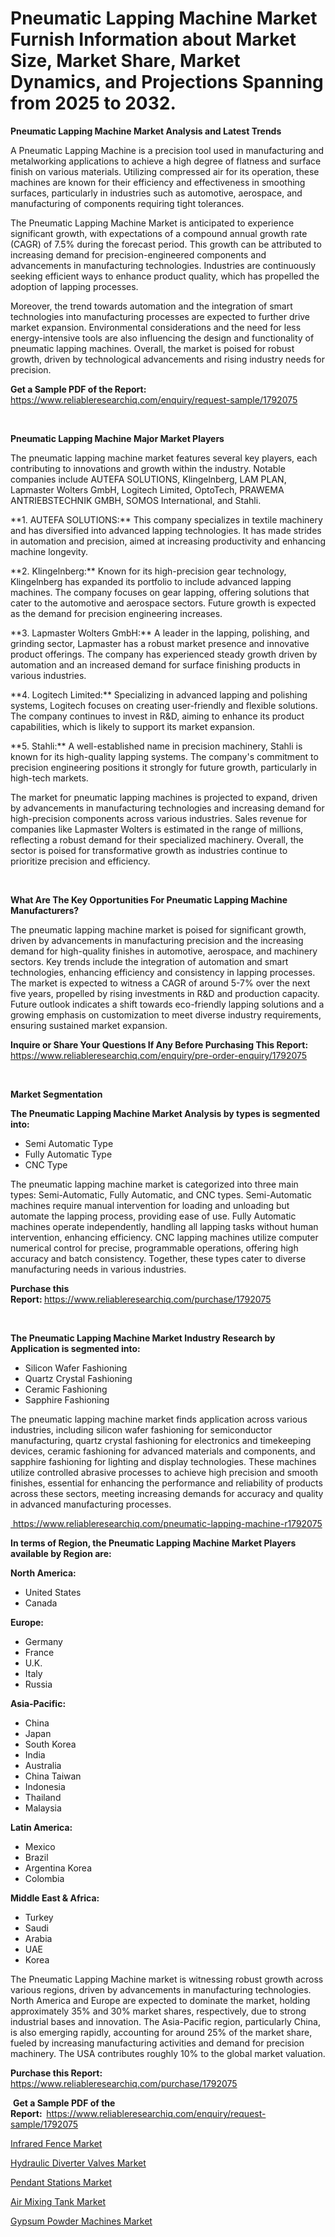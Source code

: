 <p><h1>Pneumatic Lapping Machine Market Furnish Information about Market Size, Market Share, Market Dynamics, and Projections Spanning from 2025 to 2032.</h1></p><p><strong>Pneumatic Lapping Machine Market Analysis and Latest Trends</strong></p>
<p><p>A Pneumatic Lapping Machine is a precision tool used in manufacturing and metalworking applications to achieve a high degree of flatness and surface finish on various materials. Utilizing compressed air for its operation, these machines are known for their efficiency and effectiveness in smoothing surfaces, particularly in industries such as automotive, aerospace, and manufacturing of components requiring tight tolerances.</p><p>The Pneumatic Lapping Machine Market is anticipated to experience significant growth, with expectations of a compound annual growth rate (CAGR) of 7.5% during the forecast period. This growth can be attributed to increasing demand for precision-engineered components and advancements in manufacturing technologies. Industries are continuously seeking efficient ways to enhance product quality, which has propelled the adoption of lapping processes.</p><p>Moreover, the trend towards automation and the integration of smart technologies into manufacturing processes are expected to further drive market expansion. Environmental considerations and the need for less energy-intensive tools are also influencing the design and functionality of pneumatic lapping machines. Overall, the market is poised for robust growth, driven by technological advancements and rising industry needs for precision.</p></p>
<p><strong>Get a Sample PDF of the Report:&nbsp;</strong> <a href="https://www.reliableresearchiq.com/enquiry/request-sample/1792075?utm_campaign=1082&utm_medium=2&utm_source=Github&utm_content=ia&utm_term=10042025&utm_id=pneumatic-lapping-machine">https://www.reliableresearchiq.com/enquiry/request-sample/1792075</a></p>
<p>&nbsp;</p>
<p><strong>Pneumatic Lapping Machine Major Market Players</strong></p>
<p><p>The pneumatic lapping machine market features several key players, each contributing to innovations and growth within the industry. Notable companies include AUTEFA SOLUTIONS, Klingelnberg, LAM PLAN, Lapmaster Wolters GmbH, Logitech Limited, OptoTech, PRAWEMA ANTRIEBSTECHNIK GMBH, SOMOS International, and Stahli.</p><p>**1. AUTEFA SOLUTIONS:** This company specializes in textile machinery and has diversified into advanced lapping technologies. It has made strides in automation and precision, aimed at increasing productivity and enhancing machine longevity.</p><p>**2. Klingelnberg:** Known for its high-precision gear technology, Klingelnberg has expanded its portfolio to include advanced lapping machines. The company focuses on gear lapping, offering solutions that cater to the automotive and aerospace sectors. Future growth is expected as the demand for precision engineering increases.</p><p>**3. Lapmaster Wolters GmbH:** A leader in the lapping, polishing, and grinding sector, Lapmaster has a robust market presence and innovative product offerings. The company has experienced steady growth driven by automation and an increased demand for surface finishing products in various industries.</p><p>**4. Logitech Limited:** Specializing in advanced lapping and polishing systems, Logitech focuses on creating user-friendly and flexible solutions. The company continues to invest in R&D, aiming to enhance its product capabilities, which is likely to support its market expansion.</p><p>**5. Stahli:** A well-established name in precision machinery, Stahli is known for its high-quality lapping systems. The company's commitment to precision engineering positions it strongly for future growth, particularly in high-tech markets.</p><p>The market for pneumatic lapping machines is projected to expand, driven by advancements in manufacturing technologies and increasing demand for high-precision components across various industries. Sales revenue for companies like Lapmaster Wolters is estimated in the range of millions, reflecting a robust demand for their specialized machinery. Overall, the sector is poised for transformative growth as industries continue to prioritize precision and efficiency.</p></p>
<p>&nbsp;</p>
<p><strong>What Are The Key Opportunities For Pneumatic Lapping Machine Manufacturers?</strong></p>
<p><p>The pneumatic lapping machine market is poised for significant growth, driven by advancements in manufacturing precision and the increasing demand for high-quality finishes in automotive, aerospace, and machinery sectors. Key trends include the integration of automation and smart technologies, enhancing efficiency and consistency in lapping processes. The market is expected to witness a CAGR of around 5-7% over the next five years, propelled by rising investments in R&D and production capacity. Future outlook indicates a shift towards eco-friendly lapping solutions and a growing emphasis on customization to meet diverse industry requirements, ensuring sustained market expansion.</p></p>
<p><strong>Inquire or Share Your Questions If Any Before Purchasing This Report:</strong> <a href="https://www.reliableresearchiq.com/enquiry/pre-order-enquiry/1792075?utm_campaign=1082&utm_medium=2&utm_source=Github&utm_content=ia&utm_term=10042025&utm_id=pneumatic-lapping-machine">https://www.reliableresearchiq.com/enquiry/pre-order-enquiry/1792075</a></p>
<p>&nbsp;</p>
<p><strong>Market Segmentation</strong></p>
<p><strong>The Pneumatic Lapping Machine Market Analysis by types is segmented into:</strong></p>
<p><ul><li>Semi Automatic Type</li><li>Fully Automatic Type</li><li>CNC Type</li></ul></p>
<p><p>The pneumatic lapping machine market is categorized into three main types: Semi-Automatic, Fully Automatic, and CNC types. Semi-Automatic machines require manual intervention for loading and unloading but automate the lapping process, providing ease of use. Fully Automatic machines operate independently, handling all lapping tasks without human intervention, enhancing efficiency. CNC lapping machines utilize computer numerical control for precise, programmable operations, offering high accuracy and batch consistency. Together, these types cater to diverse manufacturing needs in various industries.</p></p>
<p><strong>Purchase this Report:&nbsp;</strong><a href="https://www.reliableresearchiq.com/purchase/1792075?utm_campaign=1082&utm_medium=2&utm_source=Github&utm_content=ia&utm_term=10042025&utm_id=pneumatic-lapping-machine">https://www.reliableresearchiq.com/purchase/1792075</a></p>
<p>&nbsp;</p>
<p><strong>The Pneumatic Lapping Machine Market Industry Research by Application is segmented into:</strong></p>
<p><ul><li>Silicon Wafer Fashioning</li><li>Quartz Crystal Fashioning</li><li>Ceramic Fashioning</li><li>Sapphire Fashioning</li></ul></p>
<p><p>The pneumatic lapping machine market finds application across various industries, including silicon wafer fashioning for semiconductor manufacturing, quartz crystal fashioning for electronics and timekeeping devices, ceramic fashioning for advanced materials and components, and sapphire fashioning for lighting and display technologies. These machines utilize controlled abrasive processes to achieve high precision and smooth finishes, essential for enhancing the performance and reliability of products across these sectors, meeting increasing demands for accuracy and quality in advanced manufacturing processes.</p></p>
<p><a href="https://www.reliableresearchiq.com/pneumatic-lapping-machine-r1792075?utm_campaign=1082&utm_medium=2&utm_source=Github&utm_content=ia&utm_term=10042025&utm_id=pneumatic-lapping-machine">&nbsp;https://www.reliableresearchiq.com/pneumatic-lapping-machine-r1792075</a></p>
<p><strong>In terms of Region, the Pneumatic Lapping Machine Market Players available by Region are:</strong></p>
<p>
    <p> <strong> North America: </strong>
        <ul>
            <li>United States</li>
            <li>Canada</li>
        </ul>
        </p> 
    <p> <strong> Europe: </strong>
        <ul>
            <li>Germany</li>
            <li>France</li>
            <li>U.K.</li>
            <li>Italy</li>
            <li>Russia</li>
        </ul>
        </p> 
    <p> <strong> Asia-Pacific: </strong>
        <ul>
            <li>China</li>
            <li>Japan</li>
            <li>South Korea</li>
            <li>India</li>
            <li>Australia</li>
            <li>China Taiwan</li>
            <li>Indonesia</li>
            <li>Thailand</li>
            <li>Malaysia</li>
        </ul>
        </p> 
    <p> <strong> Latin America: </strong>
        <ul>
            <li>Mexico</li>
            <li>Brazil</li>
            <li>Argentina Korea</li>
            <li>Colombia</li>
        </ul>
        </p> 
    <p> <strong> Middle East & Africa: </strong>
        <ul>
            <li>Turkey</li>
            <li>Saudi</li>
            <li>Arabia</li>
            <li>UAE</li>
            <li>Korea</li>
        </ul>
    </p>
    </p>
<p><p>The Pneumatic Lapping Machine market is witnessing robust growth across various regions, driven by advancements in manufacturing technologies. North America and Europe are expected to dominate the market, holding approximately 35% and 30% market shares, respectively, due to strong industrial bases and innovation. The Asia-Pacific region, particularly China, is also emerging rapidly, accounting for around 25% of the market share, fueled by increasing manufacturing activities and demand for precision machinery. The USA contributes roughly 10% to the global market valuation.</p></p>
<p><strong>Purchase this Report: </strong><a href="https://www.reliableresearchiq.com/purchase/1792075?utm_campaign=1082&utm_medium=2&utm_source=Github&utm_content=ia&utm_term=10042025&utm_id=pneumatic-lapping-machine">https://www.reliableresearchiq.com/purchase/1792075</a></p>
<p>&nbsp;<strong>Get a Sample PDF of the Report:&nbsp;&nbsp;</strong><a href="https://www.reliableresearchiq.com/enquiry/request-sample/1792075?utm_campaign=1082&utm_medium=2&utm_source=Github&utm_content=ia&utm_term=10042025&utm_id=pneumatic-lapping-machine">https://www.reliableresearchiq.com/enquiry/request-sample/1792075</a></p>
<p><strong></strong></p>
<p><p><a href="https://github.com/shroffuhpa/Market-Research-Report-List-1/blob/main/infrared-fence-market.md?utm_campaign=1082&utm_medium=2&utm_source=Github&utm_content=ia&utm_term=10042025&utm_id=pneumatic-lapping-machine">Infrared Fence Market</a></p><p><a href="https://github.com/dafertsuria/Market-Research-Report-List-1/blob/main/hydraulic-diverter-valves-market.md?utm_campaign=1082&utm_medium=2&utm_source=Github&utm_content=ia&utm_term=10042025&utm_id=pneumatic-lapping-machine">Hydraulic Diverter Valves Market</a></p><p><a href="https://github.com/billejuman43/Market-Research-Report-List-1/blob/main/pendant-stations-market.md?utm_campaign=1082&utm_medium=2&utm_source=Github&utm_content=ia&utm_term=10042025&utm_id=pneumatic-lapping-machine">Pendant Stations Market</a></p><p><a href="https://github.com/seibttullyjh/Market-Research-Report-List-1/blob/main/air-mixing-tank-market.md?utm_campaign=1082&utm_medium=2&utm_source=Github&utm_content=ia&utm_term=10042025&utm_id=pneumatic-lapping-machine">Air Mixing Tank Market</a></p><p><a href="https://github.com/reeseberro3j/Market-Research-Report-List-1/blob/main/gypsum-powder-machines-market.md?utm_campaign=1082&utm_medium=2&utm_source=Github&utm_content=ia&utm_term=10042025&utm_id=pneumatic-lapping-machine">Gypsum Powder Machines Market</a></p></p>